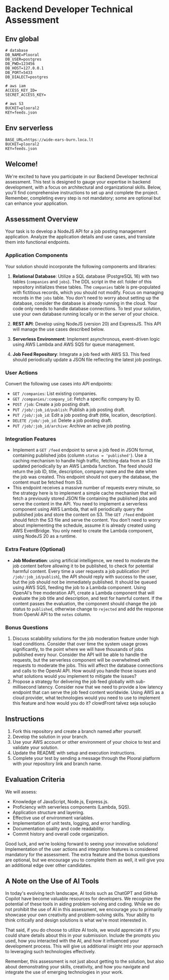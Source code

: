 # Backend Developer Technical Assessment

## Env global
```
# database
DB_NAME=Plooral
DB_USER=postgres
DB_PWD=123456
DB_HOST=127.0.0.1
DB_PORT=5433
DB_DIALECT=postgres

# aws iam
ACCESS_KEY_ID=
SECRET_ACCESS_KEY=

# aws S3
BUCKET=plooral2
KEY=feeds.json
```
## Env serverless
```
BASE_URL=https://wide-ears-burn.loca.lt
BUCKET=plooral2
KEY=feeds.json
```

## Welcome!

We're excited to have you participate in our Backend Developer technical assessment. This test is designed to gauge your expertise in backend development, with a focus on architectural and organizational skills. Below, you'll find comprehensive instructions to set up and complete the project. Remember, completing every step is not mandatory; some are optional but can enhance your application.

## Assessment Overview

Your task is to develop a NodeJS API for a job posting management application. Analyze the application details and use cases, and translate them into functional endpoints.

### Application Components

Your solution should incorporate the following components and libraries:

1. **Relational Database**: Utilize a SQL database (PostgreSQL 16) with two tables (`companies` and `jobs`). The DDL script in the `ddl` folder of this repository initializes these tables. The `companies` table is pre-populated with fictitious records, which you should not modify. Focus on managing records in the `jobs` table. You don't need to worry about setting up the database, consider the database is already running in the cloud. Your code only needs to handle database connections. To test your solution, use your own database running locally or in the server of your choice.

2. **REST API**: Develop using NodeJS (version 20) and ExpressJS. This API will manage the use cases described below.

3. **Serverless Environment**: Implement asynchronous, event-driven logic using AWS Lambda and AWS SQS for queue management.

4. **Job Feed Repository**: Integrate a job feed with AWS S3. This feed should periodically update a JSON file reflecting the latest job postings.

### User Actions

Convert the following use cases into API endpoints:

- `GET /companies`: List existing companies.
- `GET /companies/:company_id`: Fetch a specific company by ID.
- `POST /job`: Create a job posting draft.
- `PUT /job/:job_id/publish`: Publish a job posting draft.
- `PUT /job/:job_id`: Edit a job posting draft (title, location, description).
- `DELETE /job/:job_id`: Delete a job posting draft.
- `PUT /job/:job_id/archive`: Archive an active job posting.

### Integration Features

- Implement a `GET /feed` endpoint to serve a job feed in JSON format, containing published jobs (column `status = 'published'`). Use a caching mechanism to handle high traffic, fetching data from an S3 file updated periodically by an AWS Lambda function. The feed should return the job ID, title, description, company name and the date when the job was created. This endpoint should not query the database, the content must be fetched from S3.
- This endpoint receives a massive number of requests every minute, so the strategy here is to implement a simple cache mechanism that will fetch a previously stored JSON file containing the published jobs and serve the content in the API. You need to implement a serverless component using AWS Lambda, that will periodically query the published jobs and store the content on S3. The `GET /feed` endpoint should fetch the S3 file and serve the content. You don't need to worry about implementing the schedule, assume it is already created using AWS EventBridge. You only need to create the Lambda component, using NodeJS 20 as a runtime.

### Extra Feature (Optional)

- **Job Moderation**: using artificial intelligence, we need to moderate the job content before allowing it to be published, to check for potential harmful content.
Every time a user requests a job publication (`PUT /job/:job_id/publish`), the API should reply with success to the user, but the job should not be immediately published. It should be queued using AWS SQS, feeding the job to a Lambda component.
Using OpenAI's free moderation API, create a Lambda component that will evaluate the job title and description, and test for hamrful content. If the content passes the evaluation, the component should change the job status to `published`, otherwise change to `rejected` and add the response from OpenAI API to the `notes` column.

### Bonus Questions

1. Discuss scalability solutions for the job moderation feature under high load conditions. Consider that over time the system usage grows significantly, to the point where we will have thousands of jobs published every hour. Consider the API will be able to handle the requests, but the serverless component will be overwhelmed with requests to moderate the jobs. This will affect the database connections and calls to the OpenAI API. How would you handle those issues and what solutions would you implement to mitigate the issues?
2. Propose a strategy for delivering the job feed globally with sub-millisecond latency. Consider now that we need to provide a low latency endpoint that can serve the job feed content worldwide. Using AWS as a cloud provider, what technologies would you need to use to implement this feature and how would you do it?
clowdFront talvez seja solução

## Instructions

1. Fork this repository and create a branch named after yourself.
2. Develop the solution in your branch.
3. Use your AWS account or other environment of your choice to test and validate your solution.
4. Update the README with setup and execution instructions.
5. Complete your test by sending a message through the Plooral platform with your repository link and branch name.

## Evaluation Criteria

We will assess:

- Knowledge of JavaScript, Node.js, Express.js.
- Proficiency with serverless components (Lambda, SQS).
- Application structure and layering.
- Effective use of environment variables.
- Implementation of unit tests, logging, and error handling.
- Documentation quality and code readability.
- Commit history and overall code organization.

Good luck, and we're looking forward to seeing your innovative solutions!
Implementation of the user actions and integration features is considered mandatory for the assessment. The extra feature and the bonus questions are optional, but we encourage you to complete them as well, it will give you an additional edge over other candidates.

## A Note on the Use of AI Tools

In today's evolving tech landscape, AI tools such as ChatGPT and GitHub Copilot have become valuable resources for developers. We recognize the potential of these tools in aiding problem-solving and coding. While we do not prohibit the use of AI in this assessment, we encourage you to primarily showcase your own creativity and problem-solving skills. Your ability to think critically and design solutions is what we're most interested in.

That said, if you do choose to utilize AI tools, we would appreciate it if you could share details about this in your submission. Include the prompts you used, how you interacted with the AI, and how it influenced your development process. This will give us additional insight into your approach to leveraging such technologies effectively.

Remember, this assessment is not just about getting to the solution, but also about demonstrating your skills, creativity, and how you navigate and integrate the use of emerging technologies in your work.

